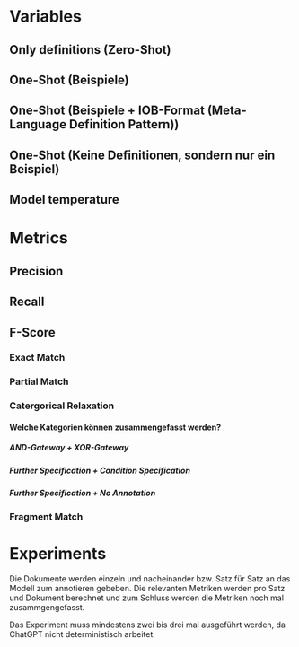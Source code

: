 # Variables

## Only definitions (Zero-Shot)

## One-Shot (Beispiele)

## One-Shot (Beispiele + IOB-Format (Meta-Language Definition Pattern))

## One-Shot (Keine Definitionen, sondern nur ein Beispiel)

## Model temperature

# Metrics

## Precision

## Recall

## F-Score

### Exact Match

### Partial Match

### Catergorical Relaxation

#### Welche Kategorien können zusammengefasst werden?

##### AND-Gateway + XOR-Gateway

##### Further Specification + Condition Specification

##### Further Specification + No Annotation

### Fragment Match

# Experiments

Die Dokumente werden einzeln und nacheinander bzw. Satz für Satz an das Modell zum annotieren gebeben.
Die relevanten Metriken werden pro Satz und Dokument berechnet und zum Schluss werden die Metriken noch mal zusammgengefasst.

<!-- doc-1.1
    - Sentence 1
        - Precision
        - Recall
        - F-Score
        - Length
    - Sentence 2
        - Precision
        - Recall
        - F-Score
        - Length
    - Precision
    - Recall
    - F-Score
    - Length
- Precision
- Recall
- F-Score
... -->

Das Experiment muss mindestens zwei bis drei mal ausgeführt werden, da ChatGPT nicht deterministisch arbeitet.
